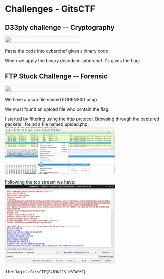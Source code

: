 # Challenges - GitsCTF

## D33ply challenge -- Cryptography 
<img src="images/nta-chal1.png" height="50%" width="70%">



Paste the code into cyberchef gives a binary code :


When we apply the binary decode in cyberchef it's gives the flag: ` `


## FTP Stuck Challenge -- Forensic
<img src="images/nta-chal1.png" height="50%" width="70%">

We have a pcap file named FORENSIC1.pcap

We must found an upload file who contain the flag.

I started by filtering using the http protocol. Browsing through the captured packets I found a file named upload.php.
<img src="images/upload.png" height="50%" width="70%">

Following the tcp stream we have:
<img src="images/tcpstream.png" height="50%" width="70%">

The flag is : `GitsCTF{F4R3NC1$_N3TW0KS}`
